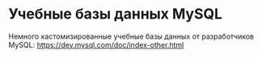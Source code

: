 # Учебные базы данных MySQL
Немного кастомизированные учебные базы данных от разработчиков MySQL: https://dev.mysql.com/doc/index-other.html
